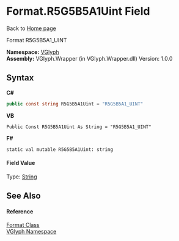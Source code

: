 # Format.R5G5B5A1Uint Field
Back to <a href="Home.md">Home page</a> 

Format R5G5B5A1_UINT

**Namespace:**&nbsp;<a href="N_VGlyph.md">VGlyph</a><br />**Assembly:**&nbsp;VGlyph.Wrapper (in VGlyph.Wrapper.dll) Version: 1.0.0

## Syntax

**C#**<br />
``` C#
public const string R5G5B5A1Uint = "R5G5B5A1_UINT"
```

**VB**<br />
``` VB
Public Const R5G5B5A1Uint As String = "R5G5B5A1_UINT"
```

**F#**<br />
``` F#
static val mutable R5G5B5A1Uint: string
```


#### Field Value
Type: <a href="http://msdn2.microsoft.com/en-us/library/s1wwdcbf" target="_blank">String</a>

## See Also


#### Reference
<a href="T_VGlyph_Format.md">Format Class</a><br /><a href="N_VGlyph.md">VGlyph Namespace</a><br />
